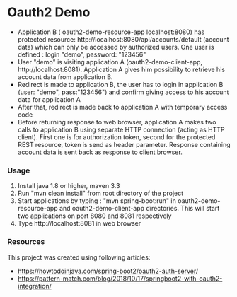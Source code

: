 # Oauth2 Demo

- Application B ( oauth2-demo-resource-app  localhost:8080) has protected resource: http://localhost:8080/api/accounts/default (account data) which can only be accessed by authorized users. 
 One user is defined : login "demo", password: "123456"
- User "demo" is visiting application A (oauth2-demo-client-app, http://localhost:8081). Application A gives him possibility to retrieve his account data from application B.   
- Redirect is made to application B, the user has to login in application B (user: "demo", pass:"123456") and confirm giving access to his account data for application A  
- After that, redirect is made back to application A with temporary access code   
- Before returning response to web browser, application A makes two calls to application B using separate HTTP connection (acting as HTTP client). 
First one is for authorization token, second for the protected REST resource, token is send as header parameter. Response containing account data is sent back as response to client browser.

### Usage

1. Install java 1.8 or higher, maven 3.3
2. Run "mvn clean install" from root directory of the project
3. Start applications by typing : "mvn spring-boot:run" in  oauth2-demo-resource-app and oauth2-demo-client-app directories.
This will start two applications on port 8080 and 8081 respectively  
4. Type http://localhost:8081 in web browser

### Resources 

This project was created using following articles:
 
- https://howtodoinjava.com/spring-boot2/oauth2-auth-server/
- https://pattern-match.com/blog/2018/10/17/springboot2-with-oauth2-integration/
